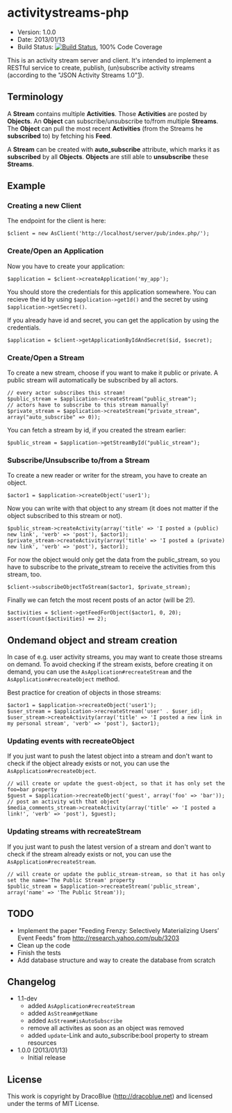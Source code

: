 # activitystreams-php

* Version: 1.0.0
* Date: 2013/01/13
* Build Status: [![Build Status](https://secure.travis-ci.org/DracoBlue/activitystreams-php.png?branch=master)](http://travis-ci.org/DracoBlue/activitystreams-php), 100% Code Coverage

This is an activity stream server and client. It's intended to implement a RESTful service to create, publish, (un)subscribe activity streams (according to the "JSON Activity Streams 1.0"[1]).

  [1]: http://activitystrea.ms/specs/json/1.0/
  
## Terminology

A **Stream** contains multiple **Activities**. Those **Activities** are posted by **Objects**. An **Object** can subscribe/unsubscribe to/from multiple **Streams**. The **Object** can pull the most recent **Activities** (from the Streams he **subscribed** to) by fetching his **Feed**.

A **Stream** can be created with **auto_subscribe** attribute, which marks it as **subscribed** by all **Objects**. **Objects** are still able to **unsubscribe** these **Streams**.

## Example

### Creating a new Client

The endpoint for the client is here:

    $client = new AsClient('http://localhost/server/pub/index.php/');

### Create/Open an Application

Now you have to create your application:

    $application = $client->createApplication('my_app');
    
You should store the credentials for this application somewhere. You can
recieve the id by using `$application->getId()` and the secret by using
`$application->getSecret()`.

If you already have id and secret, you can get the application by using
the credentials.

    $application = $client->getApplicationByIdAndSecret($id, $secret);

### Create/Open a Stream

To create a new stream, choose if you want to make it public or private. A public stream will automatically be subscribed by all actors.

    // every actor subscribes this stream!
    $public_stream = $application->createStream("public_stream");
    // actors have to subscribe to this stream manually!
    $private_stream = $application->createStream("private_stream", array("auto_subscribe" => 0));

You can fetch a stream by id, if you created the stream earlier:

    $public_stream = $application->getStreamById("public_stream");

### Subscribe/Unsubscribe to/from a Stream

To create a new reader or writer for the stream, you have to create an object.
    
    $actor1 = $application->createObject('user1');

Now you can write with that object to any stream (it does not matter if the object subscribed to this stream or not).

    $public_stream->createActivity(array('title' => 'I posted a (public) new link', 'verb' => 'post'), $actor1);
    $private_stream->createActivity(array('title' => 'I posted a (private) new link', 'verb' => 'post'), $actor1);

For now the object would only get the data from the public_stream, so you have to subscribe to the private_stream to receive the activities from this stream, too.

    $client->subscribeObjectToStream($actor1, $private_stream);

Finally we can fetch the most recent posts of an actor (will be 2!).

    $activities = $client->getFeedForObject($actor1, 0, 20);
    assert(count($activities) == 2);

## Ondemand object and stream creation

In case of e.g. user activity streams, you may want to create those streams on demand. To avoid checking if the stream
exists, before creating it on demand, you can use the `AsApplication#recreateStream` and the `AsApplication#recreateObject` method.

Best practice for creation of objects in those streams:

    $actor1 = $application->recreateObject('user1');
    $user_stream = $application->recreateStream('user' . $user_id);
    $user_stream->createActivity(array('title' => 'I posted a new link in my personal stream', 'verb' => 'post'), $actor1);

### Updating events with recreateObject

If you just want to push the latest object into a stream and don't want to check if the object already exists or not, you
can use the `AsApplication#recreateObject`.

    // will create or update the guest-object, so that it has only set the foo=bar property
    $guest = $application->recreateObject('guest', array('foo' => 'bar'));
    // post an activity with that object
    $media_comments_stream->createActivity(array('title' => 'I posted a link!', 'verb' => 'post'), $guest);

### Updating streams with recreateStream

If you just want to push the latest version of a stream and don't want to check if the stream already exists or not, you
can use the `AsApplication#recreateStream`.

    // will create or update the public_stream-stream, so that it has only set the name='The Public Stream' property
    $public_stream = $application->recreateStream('public_stream', array('name' => 'The Public Stream'));

## TODO

* Implement the paper "Feeding Frenzy: Selectively Materializing Users’ Event Feeds" from <http://research.yahoo.com/pub/3203>
* Clean up the code
* Finish the tests
* Add database structure and way to create the database from scratch

## Changelog

* 1.1-dev
  - added `AsApplication#recreateStream`
  - added `AsStream#getName`
  - added `AsStream#isAutoSubscribe`
  - remove all activites as soon as an object was removed
  - added `update`-Link and auto_subscribe:bool property to stream resources
* 1.0.0 (2013/01/13)
  - Initial release

## License

This work is copyright by DracoBlue (<http://dracoblue.net>) and licensed under the terms of MIT License.
